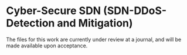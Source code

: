 # Cyber-Secure SDN (SDN-DDoS-Detection and Mitigation)
The files for this work are currently under review at a journal, and will be made available upon acceptance.

